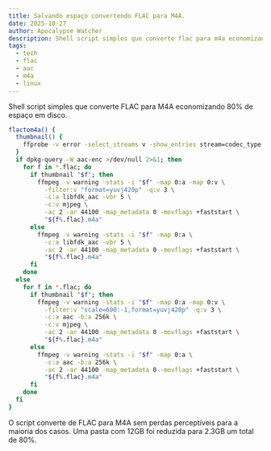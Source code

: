 ```yaml
---
title: Salvando espaço convertendo FLAC para M4A.
date: 2025-10-27
author: Apocalypse Watcher
description: Shell script simples que converte flac para m4a economizando 80% de espaço em disco.
tags:
  - tech
  - flac
  - aac
  - m4a
  - linux
---
```

Shell script simples que converte FLAC para M4A economizando 80% de espaço em disco.

```sh
flactom4a() {
  thumbnail() {
    ffprobe -v error -select_streams v -show_entries stream=codec_type -of csv=p=0 "$1" 2>/dev/null | grep -q .
  }
  if dpkg-query -W aac-enc >/dev/null 2>&1; then
    for f in *.flac; do
      if thumbnail "$f"; then
        ffmpeg -v warning -stats -i "$f" -map 0:a -map 0:v \
          -filter:v "format=yuvj420p" -q:v 3 \
          -c:a libfdk_aac -vbr 5 \
          -c:v mjpeg \
          -ac 2 -ar 44100 -map_metadata 0 -movflags +faststart \
          "${f%.flac}.m4a"
      else
        ffmpeg -v warning -stats -i "$f" -map 0:a \
          -c:a libfdk_aac -vbr 5 \
          -ac 2 -ar 44100 -map_metadata 0 -movflags +faststart \
          "${f%.flac}.m4a"
      fi
    done
  else
    for f in *.flac; do
      if thumbnail "$f"; then
        ffmpeg -v warning -stats -i "$f" -map 0:a -map 0:v \
          -filter:v "scale=600:-1,format=yuvj420p" -q:v 3 \
          -c:a aac -b:a 256k \
          -c:v mjpeg \
          -ac 2 -ar 44100 -map_metadata 0 -movflags +faststart \
          "${f%.flac}.m4a"
      else
        ffmpeg -v warning -stats -i "$f" -map 0:a \
          -c:a aac -b:a 256k \
          -ac 2 -ar 44100 -map_metadata 0 -movflags +faststart \
          "${f%.flac}.m4a"
      fi
    done
  fi
}
```

O script converte de FLAC para M4A sem perdas perceptíveis para a maioria dos casos. Uma pasta com 12GB foi reduzida
para 2.3GB um total de 80%.

